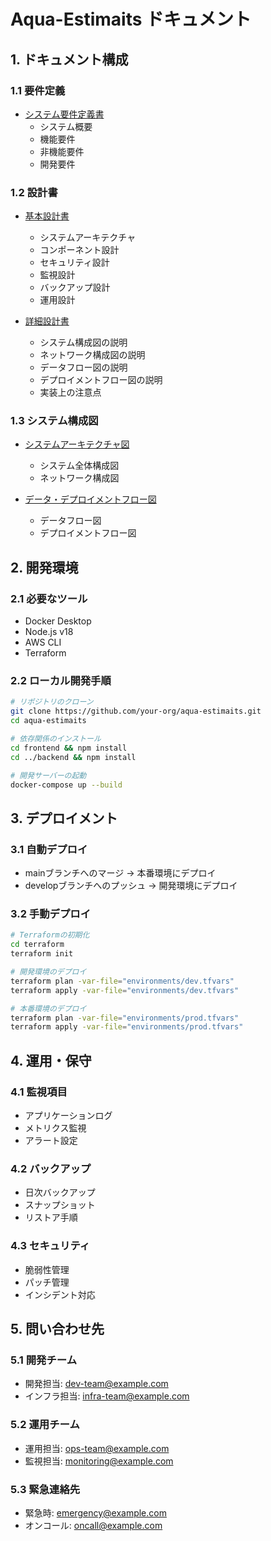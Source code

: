 # Aqua-Estimaits ドキュメント

## 1. ドキュメント構成

### 1.1 要件定義
- [システム要件定義書](requirements/system-requirements.md)
  - システム概要
  - 機能要件
  - 非機能要件
  - 開発要件

### 1.2 設計書
- [基本設計書](design/basic-design.md)
  - システムアーキテクチャ
  - コンポーネント設計
  - セキュリティ設計
  - 監視設計
  - バックアップ設計
  - 運用設計

- [詳細設計書](design/detailed-design.md)
  - システム構成図の説明
  - ネットワーク構成図の説明
  - データフロー図の説明
  - デプロイメントフロー図の説明
  - 実装上の注意点

### 1.3 システム構成図
- [システムアーキテクチャ図](diagrams/system-architecture.drawio)
  - システム全体構成図
  - ネットワーク構成図

- [データ・デプロイメントフロー図](diagrams/data-deployment-flow.drawio)
  - データフロー図
  - デプロイメントフロー図

## 2. 開発環境

### 2.1 必要なツール
- Docker Desktop
- Node.js v18
- AWS CLI
- Terraform

### 2.2 ローカル開発手順
```bash
# リポジトリのクローン
git clone https://github.com/your-org/aqua-estimaits.git
cd aqua-estimaits

# 依存関係のインストール
cd frontend && npm install
cd ../backend && npm install

# 開発サーバーの起動
docker-compose up --build
```

## 3. デプロイメント

### 3.1 自動デプロイ
- mainブランチへのマージ → 本番環境にデプロイ
- developブランチへのプッシュ → 開発環境にデプロイ

### 3.2 手動デプロイ
```bash
# Terraformの初期化
cd terraform
terraform init

# 開発環境のデプロイ
terraform plan -var-file="environments/dev.tfvars"
terraform apply -var-file="environments/dev.tfvars"

# 本番環境のデプロイ
terraform plan -var-file="environments/prod.tfvars"
terraform apply -var-file="environments/prod.tfvars"
```

## 4. 運用・保守

### 4.1 監視項目
- アプリケーションログ
- メトリクス監視
- アラート設定

### 4.2 バックアップ
- 日次バックアップ
- スナップショット
- リストア手順

### 4.3 セキュリティ
- 脆弱性管理
- パッチ管理
- インシデント対応

## 5. 問い合わせ先

### 5.1 開発チーム
- 開発担当: dev-team@example.com
- インフラ担当: infra-team@example.com

### 5.2 運用チーム
- 運用担当: ops-team@example.com
- 監視担当: monitoring@example.com

### 5.3 緊急連絡先
- 緊急時: emergency@example.com
- オンコール: oncall@example.com
